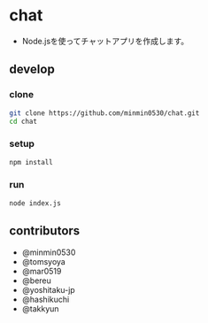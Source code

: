 # chat
- Node.jsを使ってチャットアプリを作成します。  

## develop
### clone
```sh
git clone https://github.com/minmin0530/chat.git
cd chat
```

### setup
```sh
npm install
```

### run
```sh
node index.js
```

## contributors
- @minmin0530
- @tomsyoya
- @mar0519
- @bereu
- @yoshitaku-jp
- @hashikuchi
- @takkyun
